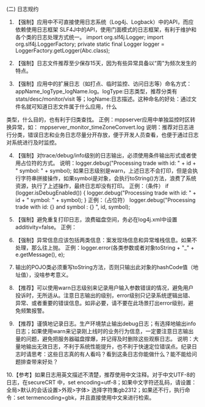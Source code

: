 (二) 日志规约 

1.	【强制】应用中不可直接使用日志系统（Log4j、Logback）中的API，而应依赖使用日志框架
SLF4J中的API，使用门面模式的日志框架，有利于维护和各个类的日志处理方式统一。
import org.slf4j.Logger;
import org.slf4j.LoggerFactory;
 private static final Logger logger = LoggerFactory.getLogger(Abc.class);

2.	【强制】日志文件推荐至少保存15天，因为有些异常具备以“周”为频次发生的特点。

3.	【强制】应用中的扩展日志（如打点、临时监控、访问日志等）命名方式：
appName_logType_logName.log。logType:日志类型，推荐分类有stats/desc/monitor/visit 等；logName:日志描述。这种命名的好处：通过文件名就可知道日志文件属于什么应用，什么

类型，什么目的，也有利于归类查找。
正例：mppserver应用中单独监控时区转换异常，如：                   mppserver_monitor_timeZoneConvert.log
说明：推荐对日志进行分类，错误日志和业务日志尽量分开存放，便于开发人员查看，也便于通过日志对系统进行及时监控。

4.	【强制】对trace/debug/info级别的日志输出，必须使用条件输出形式或者使用占位符的方式。
说明：logger.debug("Processing trade with id: " + id + " symbol: " + symbol); 如果日志级别是warn，上述日志不会打印，但是会执行字符串拼接操作，如果symbol是对象，会执行toString()方法，浪费了系统资源，执行了上述操作，最终日志却没有打印。
正例：（条件）
if (logger.isDebugEnabled()) {
logger.debug("Processing trade with id: " + id + " symbol: " + symbol);
}
正例：（占位符）
logger.debug("Processing trade with id: {} and symbol : {} ", id, symbol);

5.	【强制】避免重复打印日志，浪费磁盘空间，务必在log4j.xml中设置additivity=false。
正例：<logger name="com.taobao.ecrm.member.config" additivity="false">

6.	【强制】异常信息应该包括两类信息：案发现场信息和异常堆栈信息。如果不处理，那么往上抛。
正例：logger.error(各类参数或者对象toString + "_" + e.getMessage(), e);

7.	输出的POJO类必须重写toString方法，否则只输出此对象的hashCode值（地址值），没啥参考意义。

8.	【推荐】可以使用warn日志级别来记录用户输入参数错误的情况，避免用户投诉时，无所适从。注意日志输出的级别，error级别只记录系统逻辑出错、异常、或者重要的错误信息。如非必要，请不要在此场景打出error级别，避免频繁报警。

9.	【推荐】谨慎地记录日志。生产环境禁止输出debug日志；有选择地输出info日志；如果使用warn来记录刚上线时的业务行为信息，一定要注意日志输出量的问题，避免把服务器磁盘撑爆，并记得及时删除这些观察日志。
说明：大量地输出无效日志，不利于系统性能提升，也不利于快速定位错误点。纪录日志时请思考：这些日志真的有人看吗？看到这条日志你能做什么？能不能给问题排查带来好处？

10.【参考】如果日志用英文描述不清楚，推荐使用中文注释。对于中文UTF-8的日志，在secureCRT 中，set encoding=utf-8；如果中文字符还乱码，请设置：全局>默认的会话设置>外观>字体> 选择字符集gb2312；如果还不行，执行命令：set termencoding=gbk，并且直接使用中文来进行检索。
